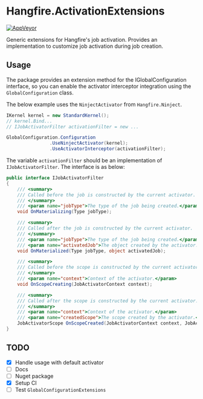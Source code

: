# Hangfire.ActivationExtensions

[![AppVeyor](https://img.shields.io/appveyor/ci/Silvenga/hangfire-activationextensions.svg?maxAge=2592000&style=flat-square)](https://ci.appveyor.com/project/Silvenga/hangfire-activationextensions)

Generic extensions for Hangfire's job activation. Provides an implementation to customize job activation during job creation. 

## Usage

The package provides an extension method for the IGlobalConfiguration interface, so you can enable the activator interceptor integration using the `GlobalConfiguration` class.

The below example uses the `NinjectActivator` from `Hangfire.Ninject`. 

```csharp
IKernel kernel = new StandardKernel();
// kernel.Bind...
// IJobActivatorFilter activationFilter = new ...

GlobalConfiguration.Configuration
                .UseNinjectActivator(kernel);
                .UseActivatorInterceptor(activationFilter);
```

The variable `activationFilter` should be an implementation of `IJobActivatorFilter`. The interface is as below:

```csharp
public interface IJobActivatorFilter
{
    /// <summary>
    /// Called before the job is constructed by the current activator.
    /// </summary>
    /// <param name="jobType">The type of the job being created.</param>
    void OnMaterializing(Type jobType);

    /// <summary>
    /// Called after the job is constructed by the current activator.
    /// </summary>
    /// <param name="jobType">The type of the job being created.</param>
    /// <param name="activatedJob">The object created by the activator. Should be of type found within jobType.</param>
    void OnMaterialized(Type jobType, object activatedJob);

    /// <summary>
    /// Called before the scope is constructed by the current activator.
    /// </summary>
    /// <param name="context">Context of the activator.</param>
    void OnScopeCreating(JobActivatorContext context);

    /// <summary>
    /// Called after the scope is constructed by the current activator.
    /// </summary>
    /// <param name="context">Context of the activator.</param>
    /// <param name="createdScope">The scope created by the activator.</param>
    JobActivatorScope OnScopeCreated(JobActivatorContext context, JobActivatorScope createdScope);
}
```

## TODO

- [X] Handle usage with default activator
- [ ] Docs
- [ ] Nuget package
- [X] Setup CI
- [ ] Test `GlobalConfigurationExtensions`